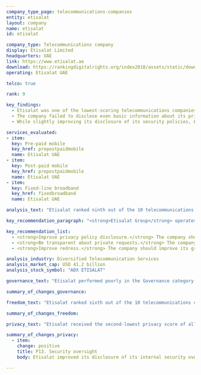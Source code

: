 ```yaml
---
company_type_page: telecommunications-companies
entity: etisalat
layout: company
name: etisalat
id: etisalat

company_type: Telecommunications company
display: Etisalat Limited
headquarters: UAE
link: https://www.etisalat.ae
download: https://rankingdigitalrights.org/index2018/assets/static/download/Etisalat.pdf
operating: Etisalat UAE

telco: true

rank: 9

key_findings:
  - Etisalat was one of the lowest-scoring telecommunications companies in the Index, disclosing almost nothing about policies and practices affecting users' freedom of expression and privacy.
  - The company failed to disclose even basic information about its privacy policies, including which policy applied to which service.
  - While slightly improving its disclosure of its security policies, Etisalat disclosed almost nothing about policies affecting users’ privacy, including what user information it collects, shares, or for what purpose, or how it handles government and private requests to hand over user information.

services_evaluated:
- item:
  key: Pre-paid mobile
  key_href: prepostpaidmobile
  name: Etisalat UAE
- item:
  key: Post-paid mobile
  key_href: prepostpaidmobile
  name: Etisalat UAE
- item:
  key: Fixed-line broadband
  key_href: fixedbroadband
  name: Etisalat UAE

analysis_text: "Etisalat ranked ninth out of the 10 telecommunications companies, disclosing almost nothing about policies and practices affecting freedom of expression and privacy. Etisalat is a <a href=\"http://www.etisalat.com/en/ir/corporateinfo/overview.jsp\" target=\"_blank\">majority state-owned company</a>, operating in a <a href=\"https://freedomhouse.org/report/freedom-net/2017/united-arab-emirates\" target=\"_blank\">political and regulatory environment that restricts expression online</a>. While companies in the UAE are discouraged from making public commitments to human rights, Etisalat could still be more transparent about basic policies affecting users’ freedom of expression and privacy. For instance, it could clarify which privacy policies apply to different services. It could also provide more information about its security policies, as there is no law prohibiting companies from disclosing their processes for responding to data breaches. Given that the company is majority state-owned and that the overall operating environment discourages transparency, it is unlikely Etisalat would disclose information about government requests to block content or to hand over user information. However, Etisalat could disclose its policies for responding to private requests."

key_recommendation_paragraph: "<strong>Etisalat Group</strong> operates telecommunications, fiber optics networks, and other services in the United Arab Emirates and across the Middle East, Africa, and Asia."

key_recommendation_list:
  - <strong>Improve privacy policy disclosure.</strong> The company should clarify which privacy policies apply to different services, and be more transparent about how it handles user information.
  - <strong>Be transparent about private requests.</strong> The company should disclose its processes for responding to private requests to block content or accounts and to hand over user data, and regularly publish data about these requests.
  - <strong>Improve redress.</strong> The company should improve its grievance mechanisms by disclosing that its process for receiving complaints includes complaints related to freedom of expression and privacy, and providing clear remedies for these types of complaints.

analysis_industry: Diversified Telecommunication Services
analysis_market_cap: USD 41.2 billion
analysis_stock_symbol: "ADX ETISALAT"

governance_text: "Etisalat performed poorly in the Governance category, scoring higher than only Axiata and Ooredoo. Etisalat provided no formal commitment to respect users’ freedom of expression and privacy as human rights (G1), and disclosed no senior-level oversight over these issues (G2). The company revealed no evidence of a human rights due diligence process (G4), or of engaging with stakeholders on freedom of expression or privacy issues (G5). It received some credit for disclosing a grievance and remedy mechanism, though the company did not explicitly state that this process includes complaints relating to free expression or privacy (G6)."

summary_of_changes_governance:

freedom_text: "Etisalat ranked sixth out of the 10 telecommunications companies evaluated in the Freedom of Expression category, ahead of Ooredoo, MTN, Axiata, and Bharti Airtel.<br /><br /><strong>Content and account restriction requests:</strong> Like most telecommunications companies, Etisalat provided almost no information about how it handles government or private requests to block content or restrict accounts (F5-F7). Likewise, Etisalat did not publish any data on the number of such requests it received or with which it complied (F6, F7). While it is a <a href=\"http://ejustice.gov.ae/downloads/latest_laws/cybercrimes_5_2012_en.pdf\" target=\"_blank\">criminal offense</a> to not comply with government blocking orders, there is no law prohibiting Etisalat from disclosing its processes for handling or compliance rates with either government or private content-blocking requests.<br /><br /><strong>Network management and shutdowns:</strong> Etisalat UAE was among the lowest-scoring companies on these indicators, though it offered slightly more disclosure than Ooredoo Qatar (F9-F10). The company failed failed to disclose any information about its network management policies (F9) and disclosed almost nothing about its policies for responding to government orders to shutdown networks (F10).<br /><br /><strong>Identity policy:</strong> Etisalat UAE disclosed that it requires pre-paid mobile service users to provide government-issued identification (F11), as it is <a href=\"http://www.id.gov.ae/en/media-centre/news/2014/2/9/tra-links-mobile-registration-with-id-card.aspx\" target=\"_blank\">mandated</a> for all mobile phone service subscribers in the UAE."

summary_of_changes_freedom:

privacy_text: "Etisalat received the second-lowest privacy score of all telecommunications companies evaluated, disclosing slightly more than Qatar-based telecommunications operator, Ooredoo.<br /><br /><strong>Handling of user information:</strong> Etisalat UAE disclosed almost nothing about how it handles user information, scoring better than only Ooredoo Qatar on these indicators (P3-P8). The company’s <a href=\"https://www.etisalat.ae/en/privacy-policy.jsp" target=\"_blank\">privacy policy</a> referred only to the Etisalat UAE website and online services with no indication of whether this policy applies to mobile or fixed-line broadband services. It therefore received no credit on indicators addressing company disclosure of what types of user information it collects, for what purpose, and for how long it retains it (P3, P5, P6). The company did not disclose options users have to control what information it collects and shares about them (P7). The company did, however, disclose that it shares user information with authorities if legally required and in cases of national security (P4).<br /><br /><strong>Requests for user information:</strong> Etisalat provided no information about how it handles government or private requests for user information, making it one of three companies, along with Ooredoo and Axiata, that received no credit on these indicators (P10, P11, P12). It provided no information about its process for responding to these types of requests (P10), or whether it notifies users when their information is requested (P12). The company also did not publish any data on the number of requests it received for user information (P11). However, <a href=\"https://www.tra.gov.ae/assets/03VgXUV3.pdf.aspx\" target=\"_blank\">Etisalat’s operating license</a> requires it to install equipment allowing authorities to access the network, so the company may not be aware when government authorities access user information. Still, there is no law specifically prohibiting Etisalat from disclosing its policy for responding to user information requests that come through private processes. <br /><br /><strong>Security:</strong> Etisalat UAE disclosed almost nothing about its security policies and practices, scoring better than only Ooredoo Qatar on these indicators (P13-P18). It <a href=\"http://o2.ae/clients/etisalat/annualreport2016/en/iar.html\" target=\"_blank\">disclosed</a> that it limits employee access to user data and has security teams monitoring for cybersecurity threats and data breaches. However, the company provided no additional information regarding its internal processes for ensuring that user data is secure, including whether it conducts security audits (P13). It disclosed nothing about policies for addressing security vulnerabilities (P14) or for responding to data breaches (P15). There are no apparent legal obstacles to disclosing this information."

summary_of_changes_privacy:
  - item:
    change: positive
    title: P13. Security oversight
    body: Etisalat improved its disclosure of its internal security oversight processes by clarifying it has a security team actively monitoring privacy and security threats.

---
```

